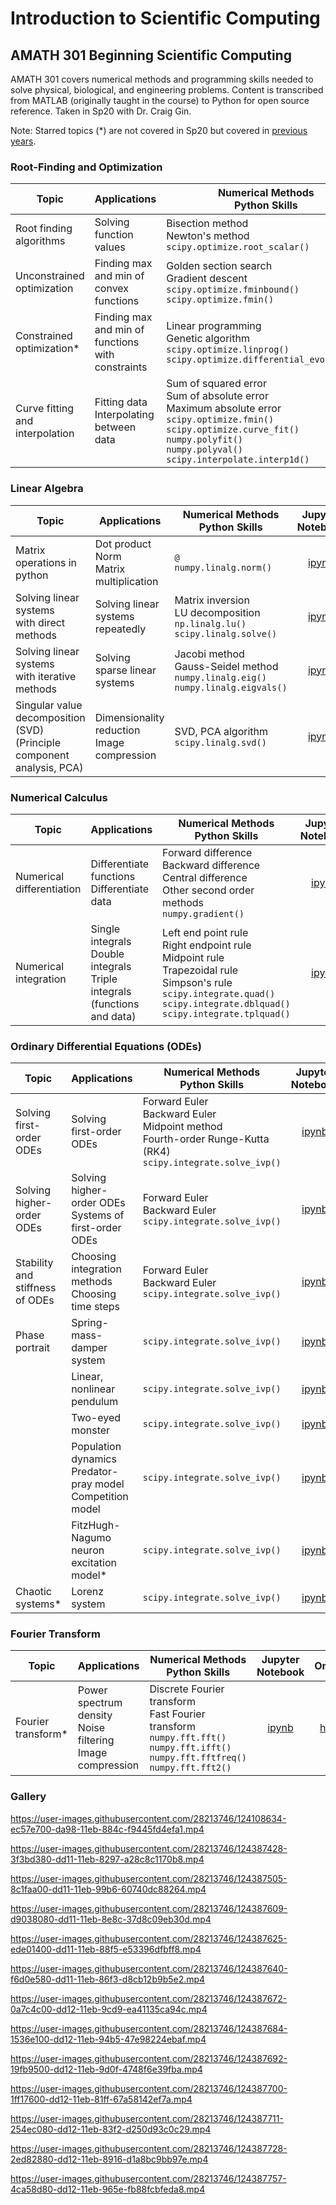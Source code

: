 # Introduction to Scientific Computing
## AMATH 301 Beginning Scientific Computing

AMATH 301 covers numerical methods and programming skills needed to solve physical, biological, and engineering problems. Content is transcribed from MATLAB (originally taught in the course) to Python for open source reference. Taken in Sp20 with Dr. Craig Gin.

Note: Starred topics (*) are not covered in Sp20 but covered in [previous years](https://www.youtube.com/channel/UCEirPnFv_2QbvzrM67SnKPA/videos).

### Root-Finding and Optimization
|Topic|Applications|Numerical Methods <br/> Python Skills|Jupyter <br/> Notebook|Online|
|-|-|-|:-:|:-:|
|Root finding algorithms|Solving function values|Bisection method <br/> Newton's method <br/> `scipy.optimize.root_scalar()`|[ipynb](root-finding-algorithms.ipynb)|[html](http://polarize.pw/equation-sheets/amath301/root-finding-algorithms.html)|
|Unconstrained optimization|Finding max and min of convex functions|Golden section search <br/> Gradient descent <br/> `scipy.optimize.fminbound()` <br/> `scipy.optimize.fmin()`|[ipynb](unconstrained-optimization.ipynb)|[html](http://polarize.pw/equation-sheets/amath301/unconstrained-optimization.html)|
|Constrained optimization*|Finding max and min of functions with constraints|Linear programming <br/> Genetic algorithm <br/> `scipy.optimize.linprog()` <br/> `scipy.optimize.differential_evolution()`|[ipynb](constrained-optimization.ipynb)|[html](http://polarize.pw/equation-sheets/amath301/constrained-optimization.html)|
|Curve fitting and interpolation|Fitting data <br/> Interpolating between data|Sum of squared error <br/> Sum of absolute error <br/> Maximum absolute error <br/> `scipy.optimize.fmin()`<br/> `scipy.optimize.curve_fit()` <br/> `numpy.polyfit()` <br/> `numpy.polyval()` <br/> `scipy.interpolate.interp1d()`|[ipynb](curve-fitting-interpolation.ipynb)|[html](http://polarize.pw/equation-sheets/amath301/curve-fitting-interpolation.html)|

### Linear Algebra
|Topic|Applications|Numerical Methods <br/> Python Skills|Jupyter <br/> Notebook|Online|
|-|-|-|:-:|:-:|
|Matrix operations in python|Dot product <br/> Norm <br/> Matrix multiplication|`@` <br/>`numpy.linalg.norm()`|[ipynb](matrix-operations.ipynb)|[html](http://polarize.pw/equation-sheets/amath301/matrix-operations.html)|
|Solving linear systems <br/> with direct methods|Solving linear systems repeatedly|Matrix inversion <br/> LU decomposition <br/> `np.linalg.lu()` <br/> `scipy.linalg.solve()`|[ipynb](solving-linear-system-direct-method.ipynb)|[html](http://polarize.pw/equation-sheets/amath301/solving-linear-system-direct-method.html)|
|Solving linear systems <br/> with iterative methods|Solving sparse linear systems|Jacobi method <br/> Gauss-Seidel method <br/> `numpy.linalg.eig()` <br/> `numpy.linalg.eigvals()`|[ipynb](solving-linear-system-iterative-method.ipynb)|[html](http://polarize.pw/equation-sheets/amath301/solving-linear-system-iterative-method.html)|
|Singular value decomposition (SVD) <br/> (Principle component analysis, PCA)|Dimensionality reduction <br/> Image compression|SVD, PCA algorithm <br/> `scipy.linalg.svd()`|[ipynb](singular-value-decomposition-pca.ipynb)|[html](http://polarize.pw/equation-sheets/amath301/singular-value-decomposition-pca.html)|

### Numerical Calculus
|Topic|Applications|Numerical Methods <br/> Python Skills|Jupyter <br/> Notebook|Online|
|-|-|-|:-:|:-:|
|Numerical differentiation|Differentiate functions <br/> Differentiate data|Forward difference <br/> Backward difference <br/> Central difference <br/> Other second order methods <br/> `numpy.gradient()`|[ipynb](numerical-differentiation.ipynb)|[html](http://polarize.pw/equation-sheets/amath301/numerical-differentiation.html)|
|Numerical integration|Single integrals <br/> Double integrals <br/> Triple integrals <br/> (functions and data)|Left end point rule <br/> Right endpoint rule <br/> Midpoint rule <br/> Trapezoidal rule <br/> Simpson's rule <br/> `scipy.integrate.quad()` <br/> `scipy.integrate.dblquad()` <br/> `scipy.integrate.tplquad()`|[ipynb](numerical-integration.ipynb)|[html](http://polarize.pw/equation-sheets/amath301/numerical-integration.html)|

### Ordinary Differential Equations (ODEs)
|Topic|Applications|Numerical Methods <br/> Python Skills|Jupyter <br/> Notebook|Online|
|-|-|-|:-:|:-:|
|Solving first-order ODEs|Solving first-order ODEs|Forward Euler <br/> Backward Euler <br/> Midpoint method <br/> Fourth-order Runge-Kutta (RK4) <br/> `scipy.integrate.solve_ivp()`|[ipynb](solving-first-order-odes.ipynb)|[html](http://polarize.pw/equation-sheets/amath301/solving-first-order-odes.html)|
|Solving higher-order ODEs|Solving higher-order ODEs <br/> Systems of first-order ODEs|Forward Euler <br/> Backward Euler <br/> `scipy.integrate.solve_ivp()`|[ipynb](solving-higher-order-odes.ipynb)|[html](http://polarize.pw/equation-sheets/amath301/solving-higher-order-odes.html)|
|Stability and stiffness of ODEs|Choosing integration methods <br/> Choosing time steps|Forward Euler <br/> Backward Euler <br/> `scipy.integrate.solve_ivp()`|[ipynb](ode-stability-stiffness.ipynb)|[html](http://polarize.pw/equation-sheets/amath301/ode-stability-stiffness.html)|
|Phase portrait|Spring-mass-damper system|`scipy.integrate.solve_ivp()`|[ipynb](phase-portrait-spring-mass-damper.ipynb)|[html](http://polarize.pw/equation-sheets/amath301/phase-portrait-spring-mass-damper.html)|
||Linear, nonlinear pendulum|`scipy.integrate.solve_ivp()`|[ipynb](phase-portrait-linear-nonlinear-pendulum.ipynb)|[html](http://polarize.pw/equation-sheets/amath301/phase-portrait-linear-nonlinear-pendulum.html)|
||Two-eyed monster|`scipy.integrate.solve_ivp()`|[ipynb](phase-portrait-two-eyed-monster.ipynb)|[html](http://polarize.pw/equation-sheets/amath301/phase-portrait-two-eyed-monster.html)|
||Population dynamics <br/> Predator-pray model <br/> Competition model|`scipy.integrate.solve_ivp()`|[ipynb](phase-portrait-population-dynamics.ipynb)|[html](http://polarize.pw/equation-sheets/amath301/phase-portrait-population-dynamics.html)|
||FitzHugh-Nagumo neuron excitation model*|`scipy.integrate.solve_ivp()`|[ipynb](phase-portrait-neuron-excitation.ipynb)|[html](http://polarize.pw/equation-sheets/amath301/phase-portrait-neuron-excitation.html)|
|Chaotic systems*|Lorenz system|`scipy.integrate.solve_ivp()`|[ipynb](chaotic-system-lorenz-system.ipynb)|[html](http://polarize.pw/equation-sheets/amath301/chaotic-system-lorenz-system.html)|

### Fourier Transform
|Topic|Applications|Numerical Methods <br/> Python Skills|Jupyter <br/> Notebook|Online|
|-|-|-|:-:|:-:|
|Fourier transform*|Power spectrum density <br/> Noise filtering <br/> Image compression|Discrete Fourier transform <br/> Fast Fourier transform <br/> `numpy.fft.fft()` <br/> `numpy.fft.ifft()` <br/> `numpy.fft.fftfreq()` <br/> `numpy.fft.fft2()`|[ipynb](fourier-transform.ipynb)|[html](http://polarize.pw/equation-sheets/amath301/fourier-transform.html)|

### Gallery

https://user-images.githubusercontent.com/28213746/124108634-ec57e700-da98-11eb-884c-f9445fd4efa1.mp4

https://user-images.githubusercontent.com/28213746/124387428-3f3bd380-dd11-11eb-8297-a28c8c1170b8.mp4

https://user-images.githubusercontent.com/28213746/124387505-8c1faa00-dd11-11eb-99b6-60740dc88264.mp4

https://user-images.githubusercontent.com/28213746/124387609-d9038080-dd11-11eb-8e8c-37d8c09eb30d.mp4

https://user-images.githubusercontent.com/28213746/124387625-ede01400-dd11-11eb-88f5-e53396dfbff8.mp4

https://user-images.githubusercontent.com/28213746/124387640-f6d0e580-dd11-11eb-86f3-d8cb12b9b5e2.mp4

https://user-images.githubusercontent.com/28213746/124387672-0a7c4c00-dd12-11eb-9cd9-ea41135ca94c.mp4

https://user-images.githubusercontent.com/28213746/124387684-1536e100-dd12-11eb-94b5-47e98224ebaf.mp4

https://user-images.githubusercontent.com/28213746/124387692-19fb9500-dd12-11eb-9d0f-4748f6e39fba.mp4

https://user-images.githubusercontent.com/28213746/124387700-1ff17600-dd12-11eb-81ff-67a58142ef7a.mp4

https://user-images.githubusercontent.com/28213746/124387711-254ec080-dd12-11eb-83f2-d250d93c0c29.mp4

https://user-images.githubusercontent.com/28213746/124387728-2ed82880-dd12-11eb-8916-d1a8bc9bb97e.mp4

https://user-images.githubusercontent.com/28213746/124387757-4ca58d80-dd12-11eb-965e-fb88fcbfeda8.mp4
